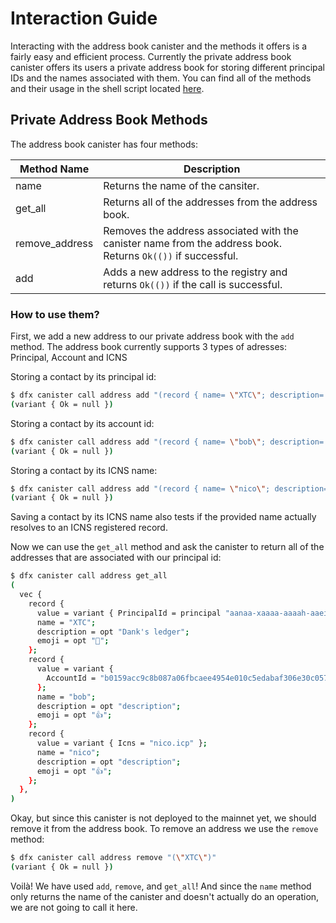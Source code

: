 # Interaction Guide

Interacting with the address book canister and the methods it offers is a fairly easy and efficient process. Currently the private address book canister offers its users a private address book for storing different principal IDs and the names associated with them. You can find all of the methods and their usage in the
shell script located [here](https://github.com/Psychedelic/dab/blob/main/scripts/address-tests.sh).

## Private Address Book Methods

The address book canister has four methods:

| Method Name      | Description                                                                                                  |
| -----------      | -----------                                                                                                  |
| name             | Returns the name of the cansiter.                                                                            |
| get_all          | Returns all of the addresses from the address book.                             |
| remove_address   | Removes the address associated with the canister name from the address book. Returns `Ok(())` if successful. |
| add              | Adds a new address to the registry and returns `Ok(())` if the call is successful.                           |

### How to use them?

First, we add a new address to our private address book with the `add` method. The address book currently supports 3 types of adresses: Principal, Account and ICNS

Storing a contact by its principal id:
```bash
$ dfx canister call address add "(record { name= \"XTC\"; description= opt \"Dank's ledger\"; emoji= opt \"🚀\"; value= variant { PrincipalId = principal \"aanaa-xaaaa-aaaah-aaeiq-cai\"}}}"
(variant { Ok = null })
```

Storing a contact by its account id:
```bash
$ dfx canister call address add "(record { name= \"bob\"; description= opt \"Dank's ledger\"; emoji= opt \"🚀\"; value= variant { AccountId = \"b0159acc9c8b087a06fbcaee4954e010c5edabaf306e30c0578a763a0e14e020\"}}}"
(variant { Ok = null })
```


Storing a contact by its ICNS name:
```bash
$ dfx canister call address add "(record { name= \"nico\"; description= opt \"Dank's ledger\"; emoji= opt \"🚀\"; value= variant { Icns = \"contact.icp\"}}}"
(variant { Ok = null })
```
Saving a contact by its ICNS name also tests if the provided name actually resolves to an ICNS registered record.

Now we can use the `get_all` method and ask the canister to return all of the addresses that are associated with our principal id:

```bash
$ dfx canister call address get_all
(
  vec {
    record {
      value = variant { PrincipalId = principal "aanaa-xaaaa-aaaah-aaeiq-cai" };
      name = "XTC";
      description = opt "Dank's ledger";
      emoji = opt "🚀";
    };
    record {
      value = variant {
        AccountId = "b0159acc9c8b087a06fbcaee4954e010c5edabaf306e30c0578a763a0e14e020"
      };
      name = "bob";
      description = opt "description";
      emoji = opt "👍";
    };
    record {
      value = variant { Icns = "nico.icp" };
      name = "nico";
      description = opt "description";
      emoji = opt "👍";
    };
  },
)

```

Okay, but since this canister is not deployed to the mainnet yet, we should remove it from the address book. To remove an address we use the `remove` method:

```bash
$ dfx canister call address remove "(\"XTC\")"
(variant { Ok = null })
```

Voilà! We have used `add`, `remove`, and `get_all`! And since the `name` method only returns the name of the canister and doesn't actually do an operation, we are not going to call it here.
